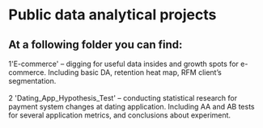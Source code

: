 # Public data analytical projects

## At a following folder you can find:

1'E-commerce' – digging for useful data insides and growth spots for e-commerce. Including basic DA, retention heat map, RFM client’s segmentation.<br><br>
2 'Dating_App_Hypothesis_Test' – conducting statistical research for payment system changes at dating application. Including AA and AB tests for several application metrics, and conclusions about experiment.